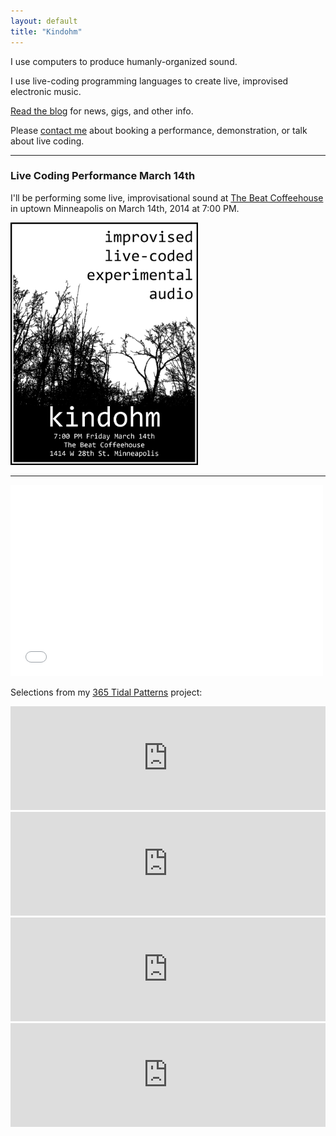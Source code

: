 ```yaml
---
layout: default
title: "Kindohm"
---
```


<p>I use computers to produce humanly-organized sound.</p>
<p>I use live-coding programming languages to create live, 
	improvised electronic music.</p>

<p><a href="posts.html">Read the blog</a> for news, gigs, and other info.</p>

<p>Please <a href="contact.html">contact me</a> about booking a performance,
	demonstration, or talk about live coding.</p>

<hr/>

<h3>Live Coding Performance March 14th</h3>

<p>I'll be performing some live, improvisational sound at 
	<a href="http://thebeatcoffee.com">The Beat Coffeehouse</a> in uptown
	Minneapolis on March 14th, 2014 at 7:00 PM.</p>

<p><a href="/posters/2014-03-14-beats-coffee.png">
	<img src="/posters/2014-03-14-beats-coffee.png" alt="poster" style="width:300px;" /></a></p>

<hr/>

<iframe src="//player.vimeo.com/video/84628716?title=1&amp;byline=0&amp;color=ffffff" width="500" height="306" frameborder="0" webkitallowfullscreen="true" mozallowfullscreen="true" allowfullscreen="true"> </iframe>
<p>Selections from my <a href="http://365tidalpatterns.tumblr.com">365 Tidal Patterns</a>
	project:</p>

<iframe width="100%" height="166" scrolling="no" frameborder="no" src="https://w.soundcloud.com/player/?url=https%3A//api.soundcloud.com/tracks/134348868&amp;color=333&amp;auto_play=false&amp;hide_related=false&amp;show_artwork=true"> </iframe>

<iframe width="100%" height="166" scrolling="no" frameborder="no" src="https://w.soundcloud.com/player/?url=https%3A//api.soundcloud.com/tracks/132172726&amp;color=333&amp;auto_play=false&amp;hide_related=false&amp;show_artwork=true"> </iframe>

<iframe width="100%" height="166" scrolling="no" frameborder="no" src="https://w.soundcloud.com/player/?url=https%3A//api.soundcloud.com/tracks/132172663&amp;color=333&amp;auto_play=false&amp;hide_related=false&amp;show_artwork=true"> </iframe>

<iframe width="100%" height="166" scrolling="no" frameborder="no" src="https://w.soundcloud.com/player/?url=https%3A//api.soundcloud.com/tracks/130858256&amp;color=333&amp;auto_play=false&amp;hide_related=false&amp;show_artwork=true"> </iframe>